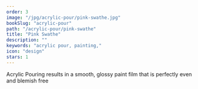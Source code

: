 ```yaml
---
order: 3
image: "/jpg/acrylic-pour/pink-swathe.jpg"
bookSlug: "acrylic-pour"
path: "/acrylic-pour/pink-swathe"
title: "Pink Swathe"
description: ""
keywords: "acrylic pour, painting,"
icon: "design"
stars: 1
---
```

Acrylic Pouring results in a smooth, glossy paint film that is perfectly even and blemish free